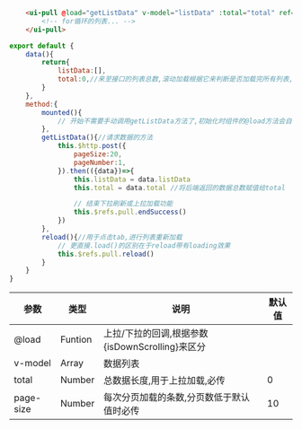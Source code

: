 ```html
    <ui-pull @load="getListData" v-model="listData" :total="total" ref="pull">
        <!-- for循环的列表... -->
    </ui-pull>
```

```js
export default {
    data(){
        return{
            listData:[],
            total:0,//来至接口的列表总数,滚动加载根据它来判断是否加载完所有列表,最终显示 END 标示
        }
    },
    method:{
        mounted(){
            // 开始不需要手动调用getListData方法了,初始化时组件的@load方法会自动执行
        },
        getListData(){//请求数据的方法
            this.$http.post({
                pageSize:20,
                pageNumber:1,
            }).then(({data})=>{
                this.listData = data.listData
                this.total = data.total //将后端返回的数据总数赋值给total

                // 结束下拉刷新或上拉加载功能
                this.$refs.pull.endSuccess()
            })
        },
        reload(){//用于点击tab,进行列表重新加载
            // 更直接.load()的区别在于reload带有loading效果
            this.$refs.pull.reload()
        }
    }
}
```

参数      |      类型       |      说明                                                      | 默认值
----------|-----------------|----------------------------------------------------------------|---------
@load     |    Funtion      | 上拉/下拉的回调,根据参数{isDownScrolling}来区分                |
v-model   |    Array        | 数据列表                                                       |
total     |    Number       |   总数据长度,用于上拉加载,必传                                 |   0
page-size |    Number       |   每次分页加载的条数,分页数低于默认值时必传                    |  10
